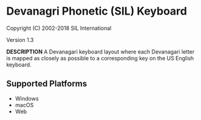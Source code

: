# Devanagri Phonetic (SIL) Keyboard

Copyright (C) 2002-2018 SIL International

Version 1.3

__DESCRIPTION__
A Devanagari keyboard layout where each Devanagari letter is mapped as closely as possible to a corresponding key on the US English keyboard.


## Supported Platforms
 * Windows
 * macOS
 * Web
